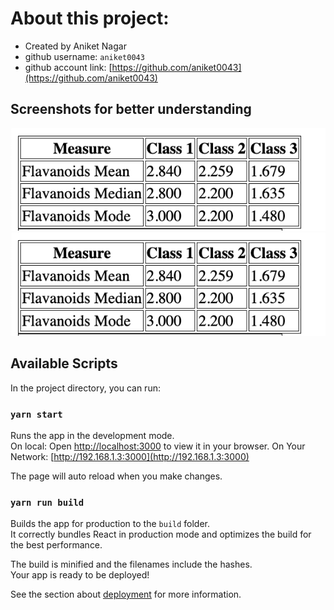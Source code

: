 # About this project:
 - Created by Aniket Nagar
 - github username: `aniket0043`
 - github account link: [https://github.com/aniket0043](https://github.com/aniket0043)
 
## Screenshots for better understanding

![Alt text](<screenshot1.png>)
![Alt text](<screenshot1.png>)

## Available Scripts

In the project directory, you can run:

### `yarn start`

Runs the app in the development mode.\
On local: Open [http://localhost:3000](http://localhost:3000) to view it in your browser.
On Your Network: [http://192.168.1.3:3000](http://192.168.1.3:3000) 

The page will auto reload when you make changes.

### `yarn run build`

Builds the app for production to the `build` folder.\
It correctly bundles React in production mode and optimizes the build for the best performance.

The build is minified and the filenames include the hashes.\
Your app is ready to be deployed!

See the section about [deployment](https://facebook.github.io/create-react-app/docs/deployment) for more information.
